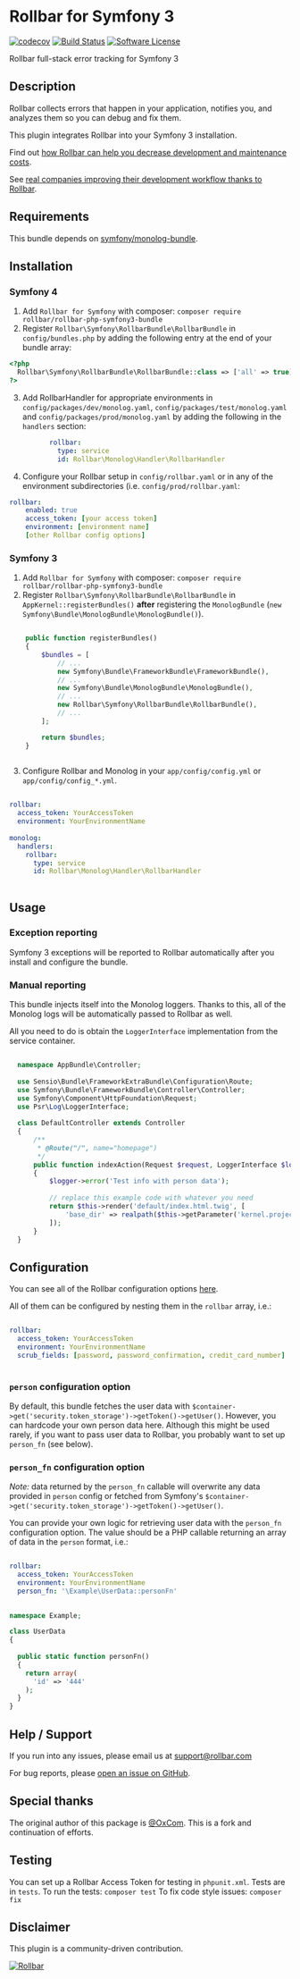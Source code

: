 # Rollbar for Symfony 3
[![codecov](https://codecov.io/gh/rollbar/rollbar-php-symfony3-bundle/branch/master/graph/badge.svg)](https://codecov.io/gh/rollbar/rollbar-php-symfony3-bundle)
[![Build Status](https://travis-ci.org/rollbar/rollbar-php-symfony3-bundle.svg?branch=master)](https://travis-ci.org/rollbar/rollbar-php-symfony3-bundle)
[![Software License](https://img.shields.io/badge/license-MIT-brightgreen.svg?style=flat-square)](LICENSE)

Rollbar full-stack error tracking for Symfony 3

## Description
Rollbar collects errors that happen in your application, notifies you, and analyzes them so you can debug and fix them.

This plugin integrates Rollbar into your Symfony 3 installation.

Find out [how Rollbar can help you decrease development and maintenance costs](https://rollbar.com/features/).

See [real companies improving their development workflow thanks to Rollbar](https://rollbar.com/customers/).

## Requirements

This bundle depends on [symfony/monolog-bundle](https://github.com/symfony/monolog-bundle).

## Installation

### Symfony 4
1. Add `Rollbar for Symfony` with composer: `composer require rollbar/rollbar-php-symfony3-bundle`
2. Register `Rollbar\Symfony\RollbarBundle\RollbarBundle` in `config/bundles.php` by adding the following entry at the end of your bundle array:
```php
<?php
  Rollbar\Symfony\RollbarBundle\RollbarBundle::class => ['all' => true]
?>
```
3. Add RollbarHandler for appropriate environments in `config/packages/dev/monolog.yaml`, `config/packages/test/monolog.yaml` and `config/packages/prod/monolog.yaml` by adding the following in the `handlers` section:
```yaml
          rollbar:
            type: service
            id: Rollbar\Monolog\Handler\RollbarHandler
```
4. Configure your Rollbar setup in `config/rollbar.yaml` or in any of the environment subdirectories (i.e. `config/prod/rollbar.yaml`:
```yaml
rollbar:
    enabled: true
    access_token: [your access token]
    environment: [environment name]
    [other Rollbar config options]
```

### Symfony 3
1. Add `Rollbar for Symfony` with composer: `composer require rollbar/rollbar-php-symfony3-bundle`
2. Register `Rollbar\Symfony\RollbarBundle\RollbarBundle` in `AppKernel::registerBundles()` **after** registering the `MonologBundle` (`new Symfony\Bundle\MonologBundle\MonologBundle()`).

```php

    public function registerBundles()
    {
        $bundles = [
            // ...
            new Symfony\Bundle\FrameworkBundle\FrameworkBundle(),
            // ...
            new Symfony\Bundle\MonologBundle\MonologBundle(),
            // ...
            new Rollbar\Symfony\RollbarBundle\RollbarBundle(),
            // ...
        ];

        return $bundles;
    }
    
```

3. Configure Rollbar and Monolog in your `app/config/config.yml` or `app/config/config_*.yml`.

```yaml

rollbar:
  access_token: YourAccessToken
  environment: YourEnvironmentName
    
monolog:
  handlers:
    rollbar:
      type: service
      id: Rollbar\Monolog\Handler\RollbarHandler
    
```

## Usage

### Exception reporting

Symfony 3 exceptions will be reported to Rollbar automatically after you install and configure the bundle.

### Manual reporting

This bundle injects itself into the Monolog loggers. Thanks to this, all of the Monolog logs will be automatically passed to Rollbar as well.

All you need to do is obtain the `LoggerInterface` implementation from the service container.

```php

  namespace AppBundle\Controller;
  
  use Sensio\Bundle\FrameworkExtraBundle\Configuration\Route;
  use Symfony\Bundle\FrameworkBundle\Controller\Controller;
  use Symfony\Component\HttpFoundation\Request;
  use Psr\Log\LoggerInterface;
  
  class DefaultController extends Controller
  {
      /**
       * @Route("/", name="homepage")
       */
      public function indexAction(Request $request, LoggerInterface $logger)
      {
          $logger->error('Test info with person data');
          
          // replace this example code with whatever you need
          return $this->render('default/index.html.twig', [
              'base_dir' => realpath($this->getParameter('kernel.project_dir')).DIRECTORY_SEPARATOR,
          ]);
      }
  }

```

## Configuration

You can see all of the Rollbar configuration options [here](https://github.com/rollbar/rollbar-php#configuration-reference).

All of them can be configured by nesting them in the `rollbar` array, i.e.:

```yaml

rollbar:
  access_token: YourAccessToken
  environment: YourEnvironmentName
  scrub_fields: [password, password_confirmation, credit_card_number]
    
```

### `person` configuration option

By default, this bundle fetches the user data with `$container->get('security.token_storage')->getToken()->getUser()`. However, you can hardcode your own person data here. Although this might be used rarely, if you want to pass user data to Rollbar, you probably want to set up `person_fn` (see below).

### `person_fn` configuration option

*Note:* data returned by the `person_fn` callable will overwrite any data provided in `person` config or fetched from Symfony's `$container->get('security.token_storage')->getToken()->getUser()`.

You can provide your own logic for retrieving user data with the `person_fn` configuration option. The value should be a PHP callable returning an array of data in the `person` format, i.e.:

```yaml

rollbar:
  access_token: YourAccessToken
  environment: YourEnvironmentName
  person_fn: '\Example\UserData::personFn'
        
```

```php
namespace Example;

class UserData
{
  
  public static function personFn()
  {
    return array(
      'id' => '444'
    );
  }
}
```

## Help / Support

If you run into any issues, please email us at [support@rollbar.com](mailto:support@rollbar.com)

For bug reports, please [open an issue on GitHub](https://github.com/rollbar/rollbar-php-symfony3-bundle/issues/new).

## Special thanks

The original author of this package is [@OxCom](https://www.oxcom.me). This is a fork and continuation of efforts.

## Testing

You can set up a Rollbar Access Token for testing in `phpunit.xml`.
Tests are in `tests`.
To run the tests: `composer test`
To fix code style issues: `composer fix`

## Disclaimer

This plugin is a community-driven contribution.

[![Rollbar](https://d26gfdfi90p7cf.cloudfront.net/rollbar-badge.144534.o.png)](https://rollbar.com/)
